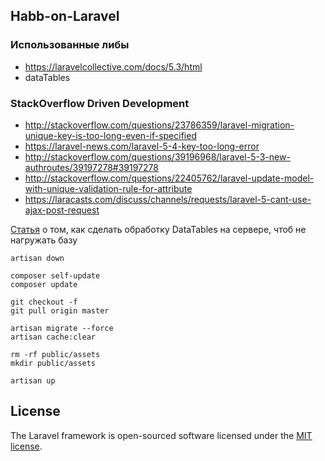 ## Habb-on-Laravel

### Использованные либы
* https://laravelcollective.com/docs/5.3/html
* dataTables

### StackOverflow Driven Development
* http://stackoverflow.com/questions/23786359/laravel-migration-unique-key-is-too-long-even-if-specified
* https://laravel-news.com/laravel-5-4-key-too-long-error
* http://stackoverflow.com/questions/39196968/laravel-5-3-new-authroutes/39197278#39197278
* http://stackoverflow.com/questions/22405762/laravel-update-model-with-unique-validation-rule-for-attribute
* https://laracasts.com/discuss/channels/requests/laravel-5-cant-use-ajax-post-request

[Статья](https://shareurcodes.com/blog/laravel%20datatables%20server%20side%20processing) о том, как сделать обработку DataTables на сервере, чтоб не нагружать базу 


````
artisan down

composer self-update
composer update

git checkout -f
git pull origin master

artisan migrate --force
artisan cache:clear

rm -rf public/assets
mkdir public/assets

artisan up
````

## License

The Laravel framework is open-sourced software licensed under the [MIT license](http://opensource.org/licenses/MIT).